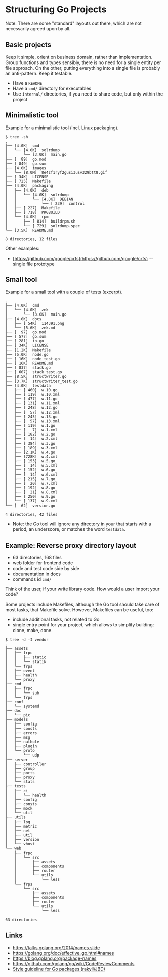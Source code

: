# Structuring Go Projects

Note: There are some "standard" layouts out there, which are not necessarily
agreed upon by all.

## Basic projects

Keep it simple, orient on business domain, rather than implementation. Group
functions and types sensibly, there is no need for a single entity per file
approach. On the other, putting everything into a single file is probably an
anti-pattern. Keep it testable.

* Have a `README`
* Have a `cmd/` directory for executables
* Use `internal/` directories, if you need to share code, but only within the project

## Minimalistic tool

Example for a minimalistic tool (incl. Linux packaging).

```
$ tree -sh
.
├── [4.0K]  cmd
│   └── [4.0K]  solrdump
│       └── [3.0K]  main.go
├── [  89]  go.mod
├── [ 849]  go.sum
├── [4.0K]  images
│   └── [8.0M]  8e4zf1ryf2gusi3usv329btt8.gif
├── [ 34K]  LICENSE
├── [ 725]  Makefile
├── [4.0K]  packaging
│   ├── [4.0K]  deb
│   │   └── [4.0K]  solrdump
│   │       └── [4.0K]  DEBIAN
│   │           └── [ 239]  control
│   ├── [ 227]  Makefile
│   ├── [ 718]  PKGBUILD
│   └── [4.0K]  rpm
│       ├── [ 814]  buildrpm.sh
│       └── [ 729]  solrdump.spec
└── [3.5K]  README.md

8 directories, 12 files
```

Other examples:

* [https://github.com/google/crfs](https://github.com/google/crfs) -- single file prototype

## Small tool

Example for a small tool with a couple of tests (excerpt).

```
.
├── [4.0K]  cmd
│   └── [4.0K]  zek
│       └── [3.6K]  main.go
├── [4.0K]  docs
│   ├── [ 54K]  114391.png
│   └── [5.6K]  zek.md
├── [  97]  go.mod
├── [ 577]  go.sum
├── [ 281]  io.go
├── [ 34K]  LICENSE
├── [1.2K]  Makefile
├── [5.0K]  node.go
├── [ 16K]  node_test.go
├── [ 16K]  README.md
├── [ 837]  stack.go
├── [ 607]  stack_test.go
├── [8.5K]  structwriter.go
├── [3.7K]  structwriter_test.go
├── [4.0K]  testdata
│   ├── [ 460]  w.10.go
│   ├── [ 119]  w.10.xml
│   ├── [ 477]  w.11.go
│   ├── [ 131]  w.11.xml
│   ├── [ 248]  w.12.go
│   ├── [  57]  w.12.xml
│   ├── [ 245]  w.13.go
│   ├── [  57]  w.13.xml
│   ├── [ 119]  w.1.go
│   ├── [   7]  w.1.xml
│   ├── [ 182]  w.2.go
│   ├── [  14]  w.2.xml
│   ├── [ 384]  w.3.go
│   ├── [ 189]  w.3.xml
│   ├── [2.1K]  w.4.go
│   ├── [728K]  w.4.xml
│   ├── [ 153]  w.5.go
│   ├── [  14]  w.5.xml
│   ├── [ 152]  w.6.go
│   ├── [  14]  w.6.xml
│   ├── [ 215]  w.7.go
│   ├── [  20]  w.7.xml
│   ├── [ 192]  w.8.go
│   ├── [  21]  w.8.xml
│   ├── [ 250]  w.9.go
│   └── [ 137]  w.9.xml
└── [  62]  version.go

4 directories, 42 files
```

* Note: the Go tool will ignore any directory in your that starts with a period,
  an underscore, or matches the word `testdata`.

## Example: Reverse proxy directory layout

* 63 directories, 168 files
* web folder for frontend code
* code and test code side by side
* documentation in docs
* commands id `cmd/`

Think of the user, if your write library code. How would a user import your code?

Some projects include Makefiles, although the Go tool should take care of most
tasks, that Makefile solve. However, Makefiles can be useful, too:

* include additional tasks, not related to Go
* single entry point for your project, which allows to simplify building: clone, make, done.

```
$ tree -d -I vendor
.
├── assets
│   ├── frpc
│   │   ├── static
│   │   └── statik
│   └── frps
│   ├── event
│   ├── health
│   └── proxy
├── cmd
│   ├── frpc
│   │   └── sub
│   └── frps
├── conf
│   └── systemd
├── doc
│   └── pic
├── models
│   ├── config
│   ├── consts
│   ├── errors
│   ├── msg
│   ├── nathole
│   ├── plugin
│   └── proto
│       └── udp
├── server
│   ├── controller
│   ├── group
│   ├── ports
│   ├── proxy
│   └── stats
├── tests
│   ├── ci
│   │   └── health
│   ├── config
│   ├── consts
│   ├── mock
│   └── util
├── utils
│   ├── log
│   ├── metric
│   ├── net
│   ├── util
│   ├── version
│   └── vhost
└── web
    ├── frpc
    │   └── src
    │       ├── assets
    │       ├── components
    │       ├── router
    │       └── utils
    │           └── less
    └── frps
        └── src
            ├── assets
            ├── components
            ├── router
            └── utils
                └── less

63 directories
```

## Links

* https://talks.golang.org/2014/names.slide
* https://golang.org/doc/effective_go.html#names
* https://blog.golang.org/package-names
* https://github.com/golang/go/wiki/CodeReviewComments
* [Style guideline for Go packages (rakyll/JBD)](https://rakyll.org/style-packages/)



